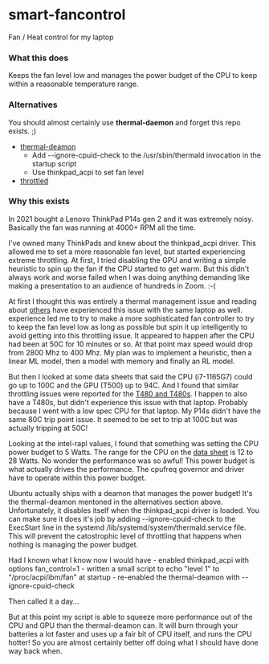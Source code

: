 # smart-fancontrol
Fan / Heat control for my laptop

### What this does

Keeps the fan level low and manages the power budget of the CPU to keep within a
reasonable temperature range.

### Alternatives

You should almost certainly use **thermal-daemon** and forget this repo exists. ;)
  - [thermal-deamon](https://github.com/intel/thermal_daemon)
    - Add --ignore-cpuid-check to the /usr/sbin/thermald invocation in the startup script
    - Use thinkpad_acpi to set fan level
  - [throttled](https://github.com/erpalma/throttled)

### Why this exists

In 2021 bought a Lenovo ThinkPad P14s gen 2 and it was extremely noisy.
Basically the fan was running at 4000+ RPM all the time.

I've owned many ThinkPads and knew about the thinkpad_acpi driver.
This allowed me to set a more reasonable fan level, 
but started experiencing extreme throttling.
At first, I tried disabling the GPU and writing a simple heuristic
to spin up the fan if the CPU started to get warm. But this didn't
always work and worse failed when I was doing anything demanding
like making a presentation to an audience of hundreds in Zoom. :-(

At first I thought this was entirely a thermal management issue and reading about
[others](https://forums.lenovo.com/t5/ThinkPad-P-and-W-Series-Mobile-Workstations/P14s-Gen-2-Intel-Heat-issue-CPU-throttling-and-fan-problems/m-p/5087833) have experienced this issue with the same laptop as well.
experience led me to try to make a more sophisticated fan controller to try to
keep the fan level low as long as possible but spin it up intelligently to avoid
getting into this throttling issue. It appeared to happen after the CPU had been
at 50C for 10 minutes or so. At that point max speed would drop from 2800 Mhz to
400 Mhz. My plan was to implement a heuristic, then a linear ML model, then a model
with memory and finally an RL model.

But then I looked at some data sheets that said the CPU (i7-1165G7) could go up to 100C
and the GPU (T500) up to 94C. And I found that similar throttling issues were reported for the 
[T480 and T480s](https://www.reddit.com/r/thinkpad/comments/870u0a/t480s_linux_throttling_bug/).
I happen to also have a T480s, but didn't experience this issue with
that laptop. Probably because I went with a low spec CPU for that
laptop. My P14s didn't have the same 80C trip point issue. It seemed to be set
to trip at 100C but was actually tripping at 50C!

Looking at the intel-rapl values, I found that something was setting the CPU power budget to
5 Watts. The range for the CPU on the [data sheet](https://ark.intel.com/content/www/us/en/ark/products/208921/intel-core-i71165g7-processor-12m-cache-up-to-4-70-ghz-with-ipu.html)
 is 12 to 28 Watts. No wonder the performance was so awful! This power budget is what actually
drives the performance. The cpufreq governor and driver have to operate within this power budget.

Ubuntu actually ships with a deamon that manages the power budget! It's the thermal-deamon
mentoned in the alternatives section above. Unfortunately, it disables itself when the
thinkpad_acpi driver is loaded. You can make sure it does it's job by adding --ignore-cpuid-check
to the ExecStart line in the systemd /lib/systemd/system/thermald.service file. This will
prevent the catostrophic level of throttling that happens when nothing is managing the power
budget.

Had I known what I know now I would have
    - enabled thinkpad_acpi with options fan_control=1
    - written a small script to echo "level 1" to "/proc/acpi/ibm/fan" at startup
    - re-enabled the thermal-deamon with --ignore-cpuid-check

Then called it a day...

But at this point my script is able to squeeze more performance out of the CPU and GPU
than the thermal-deamon can. It will burn through your batteries a lot faster and uses
up a fair bit of CPU itself, and runs the CPU hotter! So you are almost certainly better
off doing what I should have done way back when.